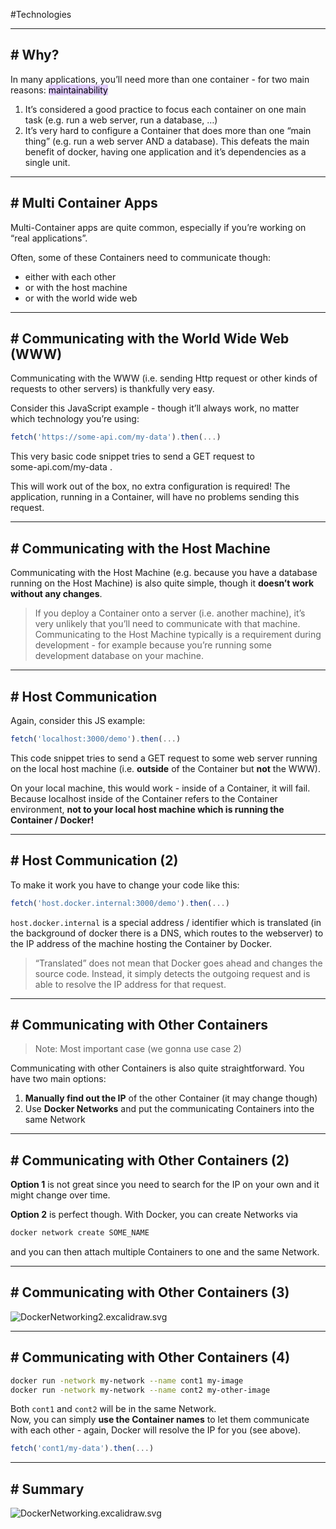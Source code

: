 #Technologies 

---
## # Why?

In many applications, you’ll need more than one container - for two main reasons:
   <mark style="background: #D2B3FFA6;">maintainability</mark>

1. It’s considered a good practice to focus each container on one main task (e.g. run a web server, run a database, …)
2. It’s very hard to configure a Container that does more than one “main thing” (e.g. run a web server AND a database). This defeats the main benefit of docker, having one application and it’s dependencies as a single unit.

---
## # Multi Container Apps

Multi-Container apps are quite common, especially if you’re working on “real applications”.

Often, some of these Containers need to communicate though:

- either with each other 
- or with the host machine
- or with the world wide web

---
## # Communicating with the World Wide Web (WWW)

Communicating with the WWW (i.e. sending Http request or other kinds of requests to other servers) is thankfully very easy.

Consider this JavaScript example - though it’ll always work, no matter which technology you’re using:

```javascript
fetch('https://some-api.com/my-data').then(...)  
```

This very basic code snippet tries to send a GET request to  
some-api.com/my-data .

This will work out of the box, no extra configuration is required! The application, running in a Container, will have no problems sending this request.

---
## # Communicating with the Host Machine

Communicating with the Host Machine (e.g. because you have a database running on the Host Machine) is also quite simple, though it **doesn’t work without any changes**.

> If you deploy a Container onto a server (i.e. another machine), it’s very unlikely that you’ll need to communicate with that machine. Communicating to the Host Machine typically is a requirement during development - for example because you’re running some development database on your machine.

---
## # Host Communication

Again, consider this JS example:

```javascript
fetch('localhost:3000/demo').then(...)
```

This code snippet tries to send a GET request to some web server running on the local host machine (i.e. **outside** of the Container but **not** the WWW).

On your local machine, this would work - inside of a Container, it will fail. Because localhost inside of the Container refers to the Container environment, **not to your local host machine which is running the Container / Docker!**

---
## # Host Communication (2)

To make it work you have to change your code like this:

```javascript
fetch('host.docker.internal:3000/demo').then(...)  
```

`host.docker.internal` is a special address / identifier which is translated (in the background of docker there is a DNS, which routes to the webserver) to the IP address of the machine hosting the Container by Docker.

> “Translated” does not mean that Docker goes ahead and changes the source code. Instead, it simply detects the outgoing request and is able to resolve the IP address for that request.

---
## # Communicating with Other Containers

> Note: Most important case (we gonna use case 2)

Communicating with other Containers is also quite straightforward. You have two main options:

1. **Manually find out the IP** of the other Container (it may change though)
2. Use **Docker Networks** and put the communicating Containers into the same Network

---
## # Communicating with Other Containers (2)

**Option 1** is not great since you need to search for the IP on your own and it might change over time.

**Option 2** is perfect though. With Docker, you can create Networks via

```bash
docker network create SOME_NAME
```

and you can then attach multiple Containers to one and the same Network.

---
## # Communicating with Other Containers (3)

![DockerNetworking2.excalidraw.svg](https://deep-thought.norwin.at//tech-kb/containers/assets/DockerNetworking2.excalidraw.svg)

---
## # Communicating with Other Containers (4)

```bash
docker run -network my-network --name cont1 my-image
docker run -network my-network --name cont2 my-other-image
```

Both `cont1` and `cont2` will be in the same Network.  
Now, you can simply **use the Container names** to let them communicate with each other - again, Docker will resolve the IP for you (see above).

```javascript
fetch('cont1/my-data').then(...)
```

---
## # Summary

![DockerNetworking.excalidraw.svg](https://deep-thought.norwin.at//tech-kb/containers/assets/DockerNetworking.excalidraw.svg)
